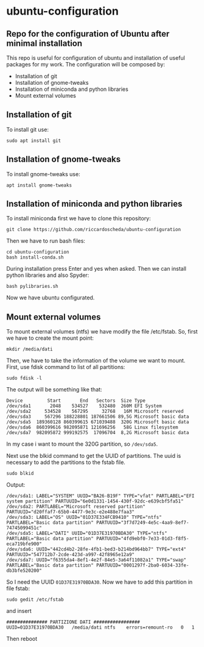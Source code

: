 # ubuntu-configuration
## Repo for the configuration of Ubuntu after minimal installation

This repo is useful for configuration of ubuntu and installation of useful packages for my work.
The configuration will be composed by:
- Installation of git
- Installation of gnome-tweaks
- Installation of miniconda and python libraries
- Mount external volumes

## Installation of git
To install git use:
```
sudo apt install git
```

## Installation of gnome-tweaks
To install gnome-tweaks use:
```
apt install gnome-tweaks
```

## Installation of miniconda and python libraries

To install miniconda first we have to clone this repository:
```
git clone https://github.com/riccardoscheda/ubuntu-configuration
```
 
Then we have to run bash files:
```
cd ubuntu-configuration
bash install-conda.sh
```

During installation press Enter and yes when asked.
Then we can install python libraries and also Spyder:

```
bash pylibraries.sh
```

Now we have ubuntu configurated.

## Mount external volumes

To mount external volumes (ntfs) we have modify the file /etc/fstab. So, first we have to create the mount point:

```
mkdir /media/dati 
```
Then, we have to take the information of the volume we want to mount.
First, use fdisk command to list of all partitions:

```
sudo fdisk -l
```
The output will be something like that:
```
Device         Start       End   Sectors  Size Type
/dev/sda1       2048    534527    532480  260M EFI System
/dev/sda2     534528    567295     32768   16M Microsoft reserved
/dev/sda3     567296 188228801 187661506 89,5G Microsoft basic data
/dev/sda5  189360128 860399615 671039488  320G Microsoft basic data
/dev/sda6  860399616 982095871 121696256   58G Linux filesystem
/dev/sda7  982095872 999192575  17096704  8,2G Microsoft basic data

```
In my case i want to mount the 320G partition, so `/dev/sda5`.

Next use the blkid command to get the UUID of partitions. The uuid is necessary to add the partitions to the fstab file. 
```
sudo blkid
```
Output:
```
/dev/sda1: LABEL="SYSTEM" UUID="BA26-B19F" TYPE="vfat" PARTLABEL="EFI system partition" PARTUUID="6e0d1331-1454-430f-92dc-e639cbf5fa51"
/dev/sda2: PARTLABEL="Microsoft reserved partition" PARTUUID="d20ffaf7-65b0-4477-9e3c-e2e488e7faa3"
/dev/sda3: LABEL="OS" UUID="01D37E334FCB9410" TYPE="ntfs" PARTLABEL="Basic data partition" PARTUUID="3f7d7249-4e5c-4aa9-8ef7-74745099451c"
/dev/sda5: LABEL="DATI" UUID="01D37E31970BDA30" TYPE="ntfs" PARTLABEL="Basic data partition" PARTUUID="4fd9ebf0-7e33-01d3-f8f5-eca719bfe900"
/dev/sda6: UUID="442cd4b2-28fe-4fb1-bed3-b214bd964bb7" TYPE="ext4" PARTUUID="547712b7-2cde-423d-a997-42f8965e12a9"
/dev/sda7: UUID="f6355da4-8ef1-4e2f-84e5-3a64f11082a1" TYPE="swap" PARTLABEL="Basic data partition" PARTUUID="0001297f-2ba0-6034-33fe-db3bfe520200"

```
So I need the UUID `01D37E31970BDA30`. Now we have to add this partition in file fstab:
```
sudo gedit /etc/fstab
```
and insert 
```
############### PARTIZIONE DATI #################
UUID=01D37E31970BDA30	/media/dati	ntfs	errors=remount-ro	0	1	
```

Then reboot
